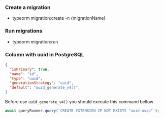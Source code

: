 ### Create a migration
- typeorm migration:create -n {migrationName}
### Run migrations
- typeorm migration:run
### Column with uuid in PostgreSQL
``` json
{
  "isPrimary": true,
  "name": "id",
  "type": "uuid",
  "generationStrategy": "uuid",
  "default": "uuid_generate_v4()",
}
```
Before use ```uuid_generate_v4()``` you should execute this command bellow
``` javascript
await queryRunner.query(`CREATE EXTENSION IF NOT EXISTS "uuid-ossp"`);
```
